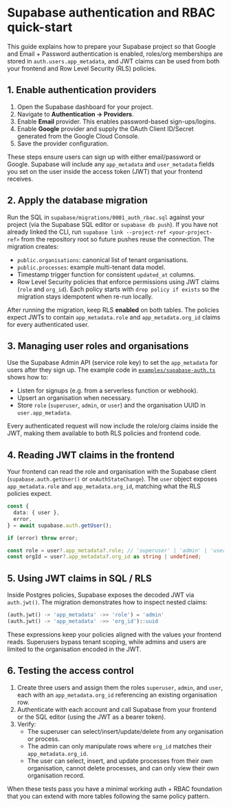 # Supabase authentication and RBAC quick-start

This guide explains how to prepare your Supabase project so that Google and Email + Password authentication is enabled, roles/org memberships are stored in `auth.users.app_metadata`, and JWT claims can be used from both your frontend and Row Level Security (RLS) policies.

## 1. Enable authentication providers

1. Open the Supabase dashboard for your project.
2. Navigate to **Authentication → Providers**.
3. Enable **Email** provider. This enables password-based sign-ups/logins.
4. Enable **Google** provider and supply the OAuth Client ID/Secret generated from the Google Cloud Console.
5. Save the provider configuration.

These steps ensure users can sign up with either email/password or Google. Supabase will include any `app_metadata` and `user_metadata` fields you set on the user inside the access token (JWT) that your frontend receives.

## 2. Apply the database migration

Run the SQL in `supabase/migrations/0001_auth_rbac.sql` against your project (via the Supabase SQL editor or `supabase db push`). If you have not already linked the CLI, run `supabase link --project-ref <your-project-ref>` from the repository root so future pushes reuse the connection. The migration creates:

- `public.organisations`: canonical list of tenant organisations.
- `public.processes`: example multi-tenant data model.
- Timestamp trigger function for consistent `updated_at` columns.
- Row Level Security policies that enforce permissions using JWT claims (`role` and `org_id`). Each policy starts with `drop policy if exists` so the migration stays idempotent when re-run locally.

After running the migration, keep RLS **enabled** on both tables. The policies expect JWTs to contain `app_metadata.role` and `app_metadata.org_id` claims for every authenticated user.

## 3. Managing user roles and organisations

Use the Supabase Admin API (service role key) to set the `app_metadata` for users after they sign up. The example code in [`examples/supabase-auth.ts`](../examples/supabase-auth.ts) shows how to:

- Listen for signups (e.g. from a serverless function or webhook).
- Upsert an organisation when necessary.
- Store `role` (`superuser`, `admin`, or `user`) and the organisation UUID in `user.app_metadata`.

Every authenticated request will now include the role/org claims inside the JWT, making them available to both RLS policies and frontend code.

## 4. Reading JWT claims in the frontend

Your frontend can read the role and organisation with the Supabase client (`supabase.auth.getUser()` or `onAuthStateChange`). The `user` object exposes `app_metadata.role` and `app_metadata.org_id`, matching what the RLS policies expect.

```ts
const {
  data: { user },
  error,
} = await supabase.auth.getUser();

if (error) throw error;

const role = user?.app_metadata?.role; // 'superuser' | 'admin' | 'user'
const orgId = user?.app_metadata?.org_id as string | undefined;
```

## 5. Using JWT claims in SQL / RLS

Inside Postgres policies, Supabase exposes the decoded JWT via `auth.jwt()`. The migration demonstrates how to inspect nested claims:

```sql
(auth.jwt() -> 'app_metadata' ->> 'role') = 'admin'
(auth.jwt() -> 'app_metadata' ->> 'org_id')::uuid
```

These expressions keep your policies aligned with the values your frontend reads. Superusers bypass tenant scoping, while admins and users are limited to the organisation encoded in the JWT.

## 6. Testing the access control

1. Create three users and assign them the roles `superuser`, `admin`, and `user`, each with an `app_metadata.org_id` referencing an existing organisation row.
2. Authenticate with each account and call Supabase from your frontend or the SQL editor (using the JWT as a bearer token).
3. Verify:
   - The superuser can select/insert/update/delete from any organisation or process.
   - The admin can only manipulate rows where `org_id` matches their `app_metadata.org_id`.
   - The user can select, insert, and update processes from their own organisation, cannot delete processes, and can only view their own organisation record.

When these tests pass you have a minimal working auth + RBAC foundation that you can extend with more tables following the same policy pattern.
